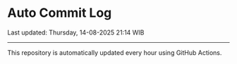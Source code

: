 # Auto Commit Log

Last updated: Thursday, 14-08-2025 21:14 WIB

---

This repository is automatically updated every hour using GitHub Actions.
